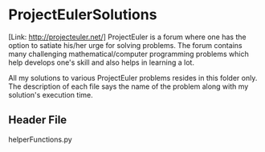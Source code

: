 ProjectEulerSolutions
=====================
[Link: http://projecteuler.net/]
ProjectEuler is a forum where one has the option to satiate his/her urge for solving problems. The forum contains many challenging mathematical/computer programming problems which help develops one's skill and also helps in learning a lot.

All my solutions to various ProjectEuler problems resides in this folder only.
The description of each file says the name of the problem along with my solution's execution time.

Header File
-----------
helperFunctions.py
